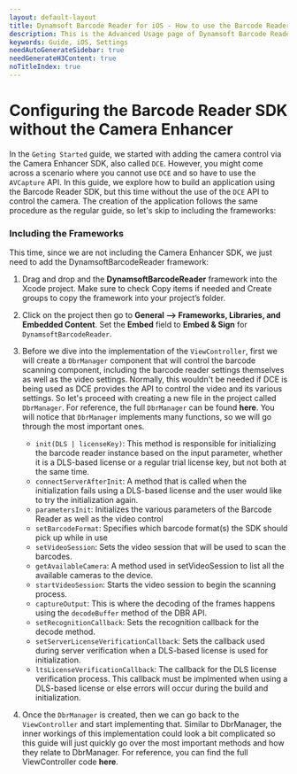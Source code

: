 ```yaml
---
layout: default-layout
title: Dynamsoft Barcode Reader for iOS - How to use the Barcode Reader without the Camera Enhancer
description: This is the Advanced Usage page of Dynamsoft Barcode Reader for iOS SDK.
keywords: Guide, iOS, Settings
needAutoGenerateSidebar: true
needGenerateH3Content: true
noTitleIndex: true
---
```


# Configuring the Barcode Reader SDK without the Camera Enhancer

In the `Geting Started` guide, we started with adding the camera control via the Camera Enhancer SDK, also called `DCE`. However, you might come across a scenario where you cannot use `DCE` and so have to use the `AVCapture` API. In this guide, we explore how to build an application using the Barcode Reader SDK, but this time without the use of the `DCE` API to control the camera. The creation of the application follows the same procedure as the regular guide, so let's skip to including the frameworks:

### Including the Frameworks

This time, since we are not including the Camera Enhancer SDK, we just need to add the DynamsoftBarcodeReader framework:

1. Drag and drop and the **DynamsoftBarcodeReader** framework into the Xcode project. Make sure to check Copy items if needed and Create groups to copy the framework into your project’s folder.

2. Click on the project then go to **General –> Frameworks, Libraries, and Embedded Content**. Set the **Embed** field to **Embed & Sign** for `DynamsoftBarcodeReader`.

3. Before we dive into the implementation of the `ViewController`, first we will create a `DbrManager` component that will control the barcode scanning component, including the barcode reader settings themselves as well as the video settings. Normally, this wouldn't be needed if DCE is being used as DCE provides the API to control the video and its various settings. So let's proceed with creating a new file in the project called `DbrManager`. For reference, the full `DbrManager` can be found **here**. You will notice that `DbrManager` implements many functions, so we will go through the most important ones.
    * `init(DLS | licenseKey)`: This method is responsible for initializing the barcode reader instance based on the input parameter, whether it is a DLS-based license or a regular trial license key, but not both at the same time.
    * `connectServerAfterInit`: A method that is called when the initialization fails using a DLS-based license and the user would like to try the initialization again.
    * `parametersInit`: Initializes the various parameters of the Barcode Reader as well as the video control
    * `setBarcodeFormat`: Specifies which barcode format(s) the SDK should pick up while in use
    * `setVideoSession`: Sets the video session that will be used to scan the barcodes.
    * `getAvailableCamera`: A method used in setVideoSession to list all the available cameras to the device.
    * `startVideoSession`: Starts the video session to begin the scanning process.
    * `captureOutput`: This is where the decoding of the frames happens using the `decodeBuffer` method of the DBR API.
    * `setRecognitionCallback`: Sets the recognition callback for the decode method.
    * `setServerLicenseVerificationCallback`: Sets the callback used during server verification when a DLS-based license is used for initialization.
    * `ltsLicenseVerificationCallback`: The callback for the DLS license verification process. This callback must be implmented when using a DLS-based license or else errors will occur during the build and initialization.
4. Once the `DbrManager` is created, then we can go back to the `ViewController` and start implementing that. Similar to DbrManager, the inner workings of this implementation could look a bit complicated so this guide will just quickly go over the most important methods and how they relate to DbrManager. For reference, you can find the full ViewController code **here**.
